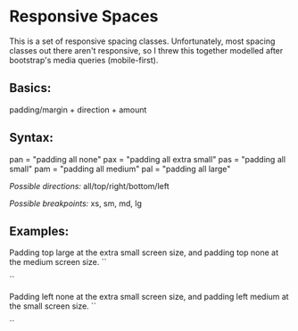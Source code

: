 # Responsive Spaces

This is a set of responsive spacing classes.  Unfortunately, most spacing classes out there aren't responsive, 
so I threw this together modelled after bootstrap's media queries (mobile-first).

## Basics:

padding/margin + direction + amount

## Syntax:

pan = "padding all none"
pax = "padding all extra small"
pas = "padding all small"
pam = "padding all medium"
pal = "padding all large"

*Possible directions:* all/top/right/bottom/left

*Possible breakpoints:* xs, sm, md, lg


## Examples:

Padding top large at the extra small screen size, and padding top none at the medium screen size.
``
<div class="ptl-xs ptn-md">
</div>
``

Padding left none at the extra small screen size, and padding left medium at the small screen size.
``
<div class="pln-xs plm-sm">
</div>
``